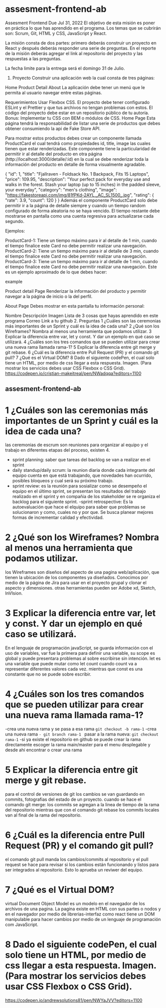 # assesment-frontend-ab

Assesment Frontend
Due Jul 31, 2022
El objetivo de esta misión es poner en práctica lo que has aprendido en el programa. Los temas que se cubrirán son: Scrum, Git, HTML y CSS, JavaScript y React.

La misión consta de dos partes: primero deberás construir un proyecto en React y después deberás responder una serie de preguntas. En el reporte de la misión deberás agregar el link al repositorio del proyecto y las respuestas a las preguntas.

La fecha limite para la entrega será el domingo 31 de Julio.

1. Proyecto
Construir una aplicación web la cual consta de tres páginas:

Home
Product Detail
About
La aplicación debe tener un menú que le permita al usuario navegar entre estas páginas.

Requerimientos
Usar Flexbox CSS.
El proyecto debe tener configurado ESLint y el Prettier y que tus archivos no tengan problemas con estos.
El código del proyecto debe estar en un repositorio público de tu autoría.
Bonus: Implementar tu CSS con BEM o módulos de CSS.
Home Page
Esta página tendrá la responsabilidad de listar una serie de productos que debes obtener consumiendo la api de Fake Store API.

Para mostrar estos productos debes crear un componente llamada ProductCard el cual tendrá como propiedades id, title, image las cuales tienen que estar renderizadas. Este componente tiene la particularidad de permitir ir al detalle del producto en otra página (http://localhost:3000/detalle/:id) en la cual se debe renderizar toda la información del producto en detalle de forma visualmente agradable.

{
  "id": 1,
  "title": "Fjallraven - Foldsack No. 1 Backpack, Fits 15 Laptops",
  "price": 109.95,
  "description": "Your perfect pack for everyday use and walks in the forest. Stash your laptop (up to 15 inches) in the padded sleeve, your everyday",
  "category": "men's clothing",
  "image": "https://fakestoreapi.com/img/81fPKd-2AYL._AC_SL1500_.jpg",
  "rating": {
    "rate": 3.9,
    "count": 120
  }
}
Además el componente ProductCard solo debe permitir ir a la página de detalle siempre y cuando un tiempo random configurado de forma aleatoria no se haya vencido. El tiempo restante debe mostrarse en pantalla como una cuenta regresiva para actualizarse cada segundo.

Ejemplos:

ProductCard-1: Tiene un tiempo máximo para ir al detalle de 1 min, cuando el tiempo finalice este Card no debe permitir realizar una navegación.
ProductCard-2: Tiene un tiempo máximo para ir al detalle de 3 min, cuando el tiempo finalice este Card no debe permitir realizar una navegación.
ProductCard-3: Tiene un tiempo máximo para ir al detalle de 1 min, cuando el tiempo finalice este Card no debe permitir realizar una navegación.
Este es un ejemplo aproximado de lo que debes hacer:

example

Product detail Page
Renderizar la información del producto y permitir navegar a la página de inicio o la del perfil.

About Page
Debes mostrar en esta pantalla tu información personal:

Nombre
Descripción
Imagen
Lista de 3 cosas que hayas aprendido en este programa
Correo
Link a tu github
2. Preguntas
1 ¿Cuáles son las ceremonias más importantes de un Sprint y cuál es la idea de cada una?
2 ¿Qué son los Wireframes? Nombra al menos una herramienta que podamos utilizar.
3 Explicar la diferencia entre var, let y const. Y dar un ejemplo en qué caso se utilizará.
4 ¿Cuáles son los tres comandos que se pueden utilizar para crear una nueva rama llamada rama-1?
5 Explicar la diferencia entre git merge y git rebase.
6 ¿Cuál es la diferencia entre Pull Request (PR) y el comando git pull?
7 ¿Qué es el Virtual DOM?
8 Dado el siguiente codePen, el cual solo tiene un HTML, por medio de css llegar a esta respuesta. Imagen. (Para mostrar los servicios debes usar CSS Flexbox o CSS Grid).
https://codepen.io/cristian-makeitreal/pen/NWadqqa?editors=1100

## assesment-frontend-ab
# 1  ¿Cuáles son las ceremonias más importantes de un Sprint y cuál es la idea de cada una?
  las ceremonias de escrum son reuniones para organizar al equipo y el trabajo en diferentes etapas del proceso, existen 4.
  - sprint planning: saber que tareas del backlog se van a realizar en el sprint
  - daily standup/daily scrum: la reunion diaria donde cada integrante del equipo cuenta  en que está trabajando, que novedades han ocurrido, posibles bloqueos y cual será su próximo trabajo.
  - sprint review: es la reunión para sosializar como se desempeño el equipo en el último sprint, se presentan los resultados del trabajo realizado en el sprint y en compañia de los stakeholder se re organiza el backlog para el siguiente sprint.
  -sprint retrospective: Es la autoevaluación que hace el elquipo para saber que problemas se solucionaron y como, cuales no y por que. Se busca planear mejores formas de incrementar calidad y efectividad.

# 2 ¿Qué son los Wireframes? Nombra al menos una herramienta que podamos utilizar.
  los Wireframes son diseños del aspecto de una pagina web/aplicación, que tienen la ubicación de los componentes ya diseñados. Conocimos por medio de la página de Jira para usar en el proyecto grupal y clonar el aspecto y dimensiones. otras herramientas pueden ser Adobe xd, Sketch, InVIsion.

# 3 Explicar la diferencia entre var, let y const. Y dar un ejemplo en qué caso se utilizará.
  En el lenguaje de programación javaScript, se guarda información con el uso de variables, var fue la primera para definir una variable, su scope es global y puede presentara problemas al sobre escribirse sin intención. let es una variable que puede mutar como  let count cuando count va a representar diferentes valores cada vez. mientras que const es una constante que no se puede sobre escribir.

# 4 ¿Cuáles son los tres comandos que se pueden utilizar para crear una nueva rama llamada rama-1?
-crea una nueva rama y se pasa a esa rama
```git checkout -b rama-1```
-crea una nueva rama
```- git branch rama-1 ```
pasar a la rama nueva:
```git checkout rama-1```
-si ya existe el repositorio en github  se puede crear la rama directamente
  escoger la rama main/master para el menu desplegable y desde ahi encontrar o crear una rama

# 5 Explicar la diferencia entre git merge y git rebase.
  para el control de versiones de git los cambios se van guardando en commits, fotografias del estado de un proyecto. cuando se hace el comando git merge: los commits se agregan a la linea de tiempo de la rama del repositorio mientras que con el comando git rebase los commits locales van al final de la rama del repositorio.

# 6 ¿Cuál es la diferencia entre Pull Request (PR) y el comando git pull?
  el comando git pull manda los cambios/commits al repositorio y el pull request se hace para revisar si los cambios están funcionando y listos para ser integrados al repositorio. Esto lo aprueba un reviwer del equipo.

# 7 ¿Qué es el Virtual DOM?
  virtual Document Object Model es un modelo en el navegador de los archivos de una pagina. La pagina existe en HTML con sus partes o nodos y en el navegador por medio de librerias-interfaz como react tiene un DOM manipulable para hacer cambios por medio de un lenguaje de programación com JavaScript.

# 8 Dado el siguiente codePen, el cual solo tiene un HTML, por medio de css llegar a esta respuesta. Imagen. (Para mostrar los servicios debes usar CSS Flexbox o CSS Grid).
  https://codepen.io/andrewsolutions81/pen/NWYaJVV?editors=1100


